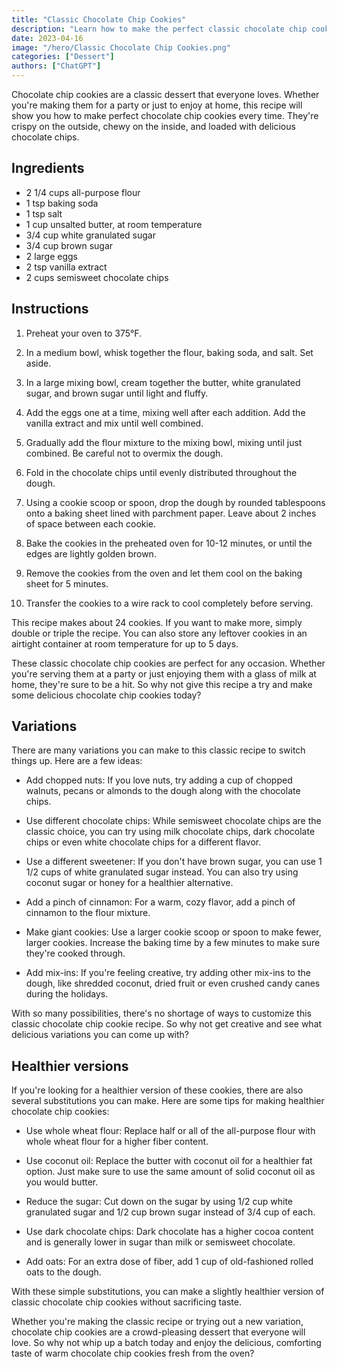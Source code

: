 ```yaml
---
title: "Classic Chocolate Chip Cookies"
description: "Learn how to make the perfect classic chocolate chip cookies with this easy-to-follow recipe. These cookies are crispy on the outside, chewy on the inside, and loaded with delicious chocolate chips."
date: 2023-04-16
image: "/hero/Classic Chocolate Chip Cookies.png"
categories: ["Dessert"]
authors: ["ChatGPT"]
---
```


Chocolate chip cookies are a classic dessert that everyone loves. Whether you're making them for a party or just to enjoy at home, this recipe will show you how to make perfect chocolate chip cookies every time. They're crispy on the outside, chewy on the inside, and loaded with delicious chocolate chips.

## Ingredients

- 2 1/4 cups all-purpose flour
- 1 tsp baking soda
- 1 tsp salt
- 1 cup unsalted butter, at room temperature
- 3/4 cup white granulated sugar
- 3/4 cup brown sugar
- 2 large eggs
- 2 tsp vanilla extract
- 2 cups semisweet chocolate chips

## Instructions

1.  Preheat your oven to 375°F.

2.  In a medium bowl, whisk together the flour, baking soda, and salt. Set aside.

3.  In a large mixing bowl, cream together the butter, white granulated sugar, and brown sugar until light and fluffy.

4.  Add the eggs one at a time, mixing well after each addition. Add the vanilla extract and mix until well combined.

5.  Gradually add the flour mixture to the mixing bowl, mixing until just combined. Be careful not to overmix the dough.

6.  Fold in the chocolate chips until evenly distributed throughout the dough.

7.  Using a cookie scoop or spoon, drop the dough by rounded tablespoons onto a baking sheet lined with parchment paper. Leave about 2 inches of space between each cookie.

8.  Bake the cookies in the preheated oven for 10-12 minutes, or until the edges are lightly golden brown.

9.  Remove the cookies from the oven and let them cool on the baking sheet for 5 minutes.

10. Transfer the cookies to a wire rack to cool completely before serving.

This recipe makes about 24 cookies. If you want to make more, simply double or triple the recipe. You can also store any leftover cookies in an airtight container at room temperature for up to 5 days.

These classic chocolate chip cookies are perfect for any occasion. Whether you're serving them at a party or just enjoying them with a glass of milk at home, they're sure to be a hit. So why not give this recipe a try and make some delicious chocolate chip cookies today?

## Variations

There are many variations you can make to this classic recipe to switch things up. Here are a few ideas:

- Add chopped nuts: If you love nuts, try adding a cup of chopped walnuts, pecans or almonds to the dough along with the chocolate chips.

- Use different chocolate chips: While semisweet chocolate chips are the classic choice, you can try using milk chocolate chips, dark chocolate chips or even white chocolate chips for a different flavor.

- Use a different sweetener: If you don't have brown sugar, you can use 1 1/2 cups of white granulated sugar instead. You can also try using coconut sugar or honey for a healthier alternative.

- Add a pinch of cinnamon: For a warm, cozy flavor, add a pinch of cinnamon to the flour mixture.

- Make giant cookies: Use a larger cookie scoop or spoon to make fewer, larger cookies. Increase the baking time by a few minutes to make sure they're cooked through.

- Add mix-ins: If you're feeling creative, try adding other mix-ins to the dough, like shredded coconut, dried fruit or even crushed candy canes during the holidays.

With so many possibilities, there's no shortage of ways to customize this classic chocolate chip cookie recipe. So why not get creative and see what delicious variations you can come up with?

## Healthier versions

If you're looking for a healthier version of these cookies, there are also several substitutions you can make. Here are some tips for making healthier chocolate chip cookies:

- Use whole wheat flour: Replace half or all of the all-purpose flour with whole wheat flour for a higher fiber content.

- Use coconut oil: Replace the butter with coconut oil for a healthier fat option. Just make sure to use the same amount of solid coconut oil as you would butter.

- Reduce the sugar: Cut down on the sugar by using 1/2 cup white granulated sugar and 1/2 cup brown sugar instead of 3/4 cup of each.

- Use dark chocolate chips: Dark chocolate has a higher cocoa content and is generally lower in sugar than milk or semisweet chocolate.

- Add oats: For an extra dose of fiber, add 1 cup of old-fashioned rolled oats to the dough.

With these simple substitutions, you can make a slightly healthier version of classic chocolate chip cookies without sacrificing taste.

Whether you're making the classic recipe or trying out a new variation, chocolate chip cookies are a crowd-pleasing dessert that everyone will love. So why not whip up a batch today and enjoy the delicious, comforting taste of warm chocolate chip cookies fresh from the oven?

